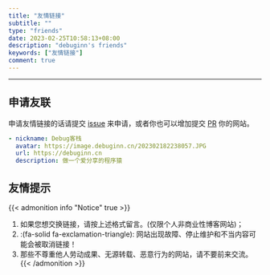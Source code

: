 ```yaml
---
title: "友情链接"
subtitle: ""
type: "friends"
date: 2023-02-25T10:58:13+08:00
description: "debuginn's friends"
keywords: ["友情链接"]
comment: true
---
```


<!-- When you set data `friends.yml` in `yourProject/data/` directory, it will be automatically loaded here. -->
---
<!-- You can define additional content below for this page. -->
## 申请友联

申请友情链接的话请提交 [issue](https://github.com/debuginn/blog/issues/new?assignees=&labels=friend&template=apply-for-friend-link.md&title=Apply+for+friend+link) 来申请，或者你也可以增加提交 [PR](https://github.com/debuginn/blog/edit/main/data/friends.yml) 你的网站。

```yaml
- nickname: Debug客栈
  avatar: https://image.debuginn.cn/202302182238057.JPG
  url: https://debuginn.cn
  description: 做一个爱分享的程序猿
```

## 友情提示

{{< admonition info "Notice" true >}}
1. 如果您想交换链接，请按上述格式留言。(仅限个人非商业性博客网站)；
2. :(fa-solid fa-exclamation-triangle): 网站出现故障、停止维护和不当内容可能会被取消链接！
3. 那些不尊重他人劳动成果、无源转载、恶意行为的网站，请不要前来交流。
   {{< /admonition >}}

